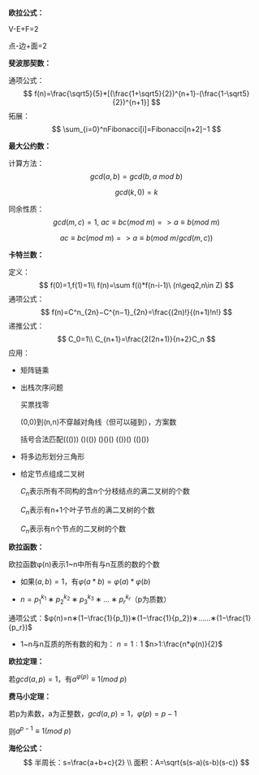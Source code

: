 **欧拉公式：**

V-E+F=2

点-边+面=2



**斐波那契数：**

通项公式：
$$
f(n)=\frac{\sqrt5}{5}*[(\frac{1+\sqrt5}{2})^{n+1}-(\frac{1-\sqrt5}{2})^{n+1}]
$$
拓展：
$$
\sum_{i=0}^nFibonacci[i]=Fibonacci[n+2]−1
$$



**最大公约数：**

计算方法：
$$
gcd(a,b)=gcd(b,a\ mod\ b)
$$

$$
gcd(k,0)=k
$$

同余性质：
$$
gcd(m,c)=1,\ ac≡bc(mod\ m)=>a≡b(mod\ m)
$$

$$
ac≡bc(mod\ m)=>a≡b(mod\ m/gcd(m,c))
$$



**卡特兰数：**

定义：
$$
f(0)=1,f(1)=1\\
f(n)=\sum f(i)*f(n-i-1)\ (n\geq2,n\in Z)
$$
通项公式：
$$
f(n)=C^n_{2n}−C^{n−1}_{2n}=\frac{(2n)!}{(n+1)!n!}
$$
递推公式：
$$
C_0=1\\
C_{n+1}=\frac{2(2n+1)}{n+2}C_n
$$
应用：

- 矩阵链乘

- 出栈次序问题

  买票找零

  (0,0)到(n,n)不穿越对角线（但可以碰到），方案数

  括号合法匹配((())) ()(()) ()()() (())() (()())

- 将多边形划分三角形

- 给定节点组成二叉树

  $C_n$表示所有不同构的含n个分枝结点的满二叉树的个数

  $C_n$表示有n+1个叶子节点的满二叉树的个数

  $C_n$表示有n个节点的二叉树的个数



**欧拉函数：**

欧拉函数φ(n)表示1~n中所有与n互质的数的个数

- 如果$(a,b)=1$，有$φ(a*b)=φ(a)*φ(b)$

-  $n=p^{k_1}_1∗p^{k_2}_2∗p^{k_3}_3∗…∗p^{k_r}_r$（p为质数）

  通项公式：$φ(n)=n∗(1−\frac{1}{p_1})∗(1−\frac{1}{p_2})∗……∗(1−\frac{1}{p_r})$

- 1~n与n互质的所有数的和为：
  $n=1:1$
  $n>1:\frac{n*φ(n)}{2}$



**欧拉定理：**

若$gcd(a,p)=1$，有$a^{φ(p)}≡1(mod\ p)$

**费马小定理：**

若p为素数，a为正整数，$gcd(a,p)=1$，$φ(p)=p-1$

则$a^{p-1}≡1(mod\ p)$



**海伦公式：**
$$
半周长：s=\frac{a+b+c}{2} \\
面积：A=\sqrt{s(s-a)(s-b)(s-c)}
$$
